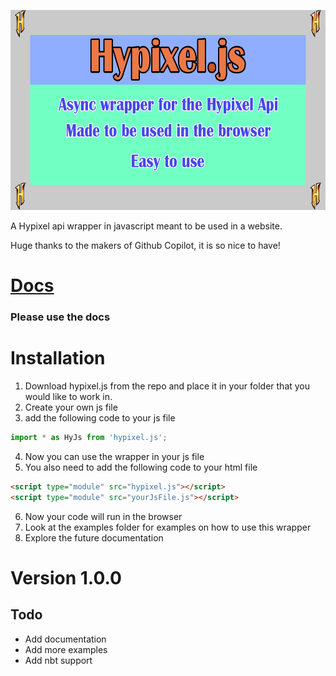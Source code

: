 <p align="left">
  <img src="./resources/hypixelJsLogo.png" title="Hypixel.js" width="640" height="320">
</p>
A Hypixel api wrapper in javascript meant to be used in a website.

Huge thanks to the makers of Github Copilot, it is so nice to have!

# <a href="https://henry-santa.github.io/hypixel.js/">Docs</a>
### Please use the docs
# Installation
1. Download hypixel.js from the repo and place it in your folder that you would like to work in.
2. Create your own js file
3. add the following code to your js file
``` js
import * as HyJs from 'hypixel.js';
```
4. Now you can use the wrapper in your js file
5. You also need to add the following code to your html file
``` html
<script type="module" src="hypixel.js"></script>
<script type="module" src="yourJsFile.js"></script>
```
6. Now your code will run in the browser
7. Look at the examples folder for examples on how to use this wrapper
8. Explore the future documentation

# Version 1.0.0

## Todo
- Add documentation
- Add more examples
- Add nbt support
